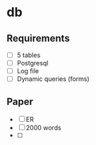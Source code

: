 # db

## Requirements

- [ ] 5 tables
- [ ] Postgresql
- [ ] Log file
- [ ] Dynamic queries (forms)

## Paper

- [ ] ER
- [ ] 2000 words
- [ ]
